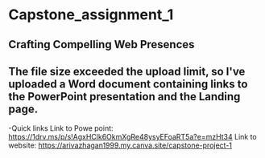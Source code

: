 # Capstone_assignment_1
Crafting Compelling Web Presences
-----------------------------------------------------------------------------------------------------------------------
The file size exceeded the upload limit, so I've uploaded a Word document containing links to the PowerPoint presentation and the Landing page.
-----------------------------------------------------------------------------------------------------------------------
-Quick links
Link to Powe point: 
https://1drv.ms/p/s!AgxHClk6OkmXgRe48ysyEFoaRT5a?e=mzHt34
Link to website:
https://arivazhagan1999.my.canva.site/capstone-project-1
